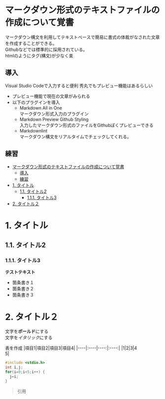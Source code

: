 # マークダウン形式のテキストファイルの作成について覚書

マークダウン構文を利用してテキストベースで簡易に書式の体裁がなされた文章を作成することができる。  
Githubなどでは標準的に採用されている。  
htmlのようにタグ(構文)が少なく楽

## 導入

Visual Studio Codeで入力すると便利
秀丸でもプレビュー機能はあるらしい

- プレビュー機能で現在の文章がみられる
- 以下のプラグインを導入  
  - Markdown All in One  
   マークダウン形式入力のプラグイン
  - Markdown Preview Github Styling  
   入力したマークダウン形式のファイルをGithubぽくプレビューできる
  - Markdownlint  
    マークダウン構文をリアルタイムでチェックしてくれる。

## 練習

- [マークダウン形式のテキストファイルの作成について覚書](#マークダウン形式のテキストファイルの作成について覚書)
  - [導入](#導入)
  - [練習](#練習)
- [1. タイトル](#1-タイトル)
  - [1.1. タイトル2](#11-タイトル2)
    - [1.1.1. タイトル3](#111-タイトル3)
- [2. タイトル２](#2-タイトル２)

# 1. タイトル
## 1.1. タイトル2
### 1.1.1. タイトル3

**テストテキスト**
- 箇条書き１
- 箇条書き２
- 箇条書き３

# 2. タイトル２

文字を**ボールド**にする  
文字を*イタリック*にする  

表を作成
|項目1|項目2|項目3|項目4|
|----|:----|----:|:----:|
|1|2|3|4<br>5|

```c:code.c
#include <stdio.h>
int i,j;
for(i=0;i<5;i++) {
  j=i;
}
```

> 引用
